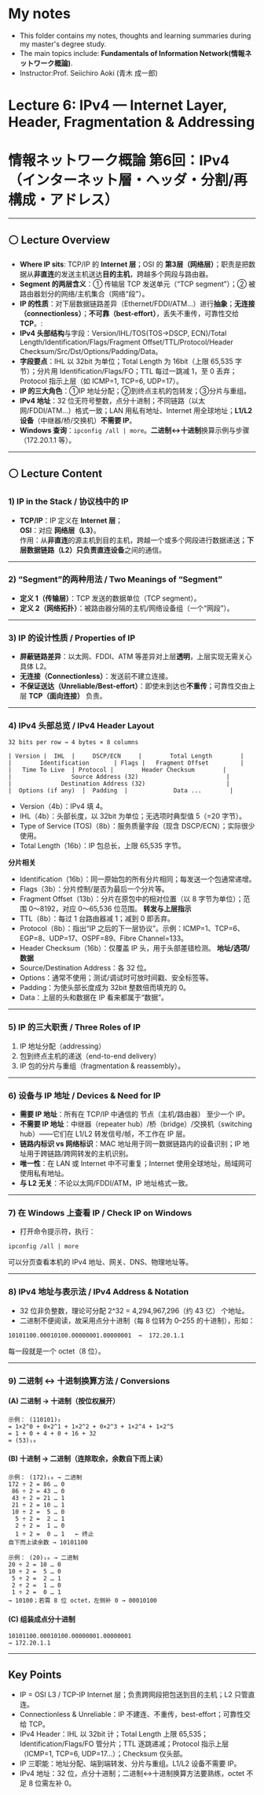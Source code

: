 #  My notes
- This folder contains my notes, thoughts and learning summaries during my master's degree study.
- The main topics include: **Fundamentals of Information Network(情報ネットワーク概論)**.
- Instructor:Prof. Seiichiro Aoki (青木 成一郎)

# Lecture 6: IPv4 — Internet Layer, Header, Fragmentation & Addressing  
# 情報ネットワーク概論 第6回：IPv4（インターネット層・ヘッダ・分割/再構成・アドレス）

---

## ⚪ Lecture Overview 
- **Where IP sits**: TCP/IP 的 **Internet 层**；OSI 的 **第3层（网络层）**；职责是把数据从**非直连**的发送主机送达**目的主机**，跨越多个网段与路由器。
- **Segment 的两层含义**：① 传输层 TCP 发送单元（“TCP segment”）；② 被路由器划分的网络/主机集合（网络“段”）。
- **IP 的性质**：对下层数据链路差异（Ethernet/FDDI/ATM…）进行**抽象**；**无连接（connectionless）**；**不可靠（best-effort）**，丢失不重传，可靠性交给 **TCP**。:  
- **IPv4 头部结构**与字段：Version/IHL/TOS(TOS→DSCP, ECN)/Total Length/Identification/Flags/Fragment Offset/TTL/Protocol/Header Checksum/Src/Dst/Options/Padding/Data。
- **字段要点**：IHL 以 32bit 为单位；Total Length 为 16bit（上限 65,535 字节）；分片用 Identification/Flags/FO；TTL 每过一跳减 1，至 0 丢弃；Protocol 指示上层（如 ICMP=1, TCP=6, UDP=17）。
- **IP 的三大角色**：①IP 地址分配；②到终点主机的包转发；③分片与重组。
- **IPv4 地址**：32 位无符号整数，点分十进制；不同链路（以太网/FDDI/ATM…）格式一致；LAN 用私有地址、Internet 用全球地址；**L1/L2 设备**（中继器/桥/交换机）**不需要 IP**。
- **Windows 查询**：`ipconfig /all | more`。**二进制↔十进制**换算示例与步骤（172.20.1.1 等）。
---

## ⚪ Lecture Content 

### 1) IP in the Stack / 协议栈中的 IP
- **TCP/IP**：IP 定义在 **Internet 层**；  
  **OSI**：对应 **网络层（L3）**。  
  作用：从**非直连**的源主机到目的主机，跨越一个或多个网段进行数据递送；**下层数据链路（L2）**只负责**直连设备**之间的通信。

---

### 2) “Segment”的两种用法 / Two Meanings of “Segment”
- **定义 1（传输层）**：TCP 发送的数据单位（TCP segment）。  
- **定义 2（网络拓扑）**：被路由器分隔的主机/网络设备组（一个“网段”）。

---

### 3) IP 的设计性质 / Properties of IP
- **屏蔽链路差异**：以太网、FDDI、ATM 等差异对上层**透明**，上层实现无需关心具体 L2。  
- **无连接（Connectionless）**：发送前不建立连接。  
- **不保证送达（Unreliable/Best-effort）**：即使未到达也**不重传**；可靠性交由上层 **TCP（面向连接）** 负责。

---

### 4) IPv4 头部总览 / IPv4 Header Layout
```
32 bits per row → 4 bytes × 8 columns

| Version |  IHL  |     DSCP/ECN     |        Total Length        |
|        Identification       | Flags |   Fragment Offset         |
|   Time To Live  | Protocol |        Header Checksum        |
|                 Source Address (32)                         |
|              Destination Address (32)                       |
|  Options (if any)  |  Padding  |             Data ...        |
```
- Version（4b）：IPv4 填 4。
- IHL（4b）：头部长度，以 32bit 为单位；无选项时典型值 5（=20 字节）。
- Type of Service (TOS)（8b）：服务质量字段（现含 DSCP/ECN）；实际很少使用。
- Total Length（16b）：IP 包总长，上限 65,535 字节。

**分片相关**
- Identification（16b）：同一原始包的所有分片相同；每发送一个包通常递增。
- Flags（3b）：分片控制/是否为最后一个分片等。
- Fragment Offset（13b）：分片在原包中的相对位置（以 8 字节为单位）；范围 0～8192，对应 0～65,536 位范围。
**转发与上层指示**
- TTL（8b）：每过 1 台路由器减 1；减到 0 即丢弃。
- Protocol（8b）：指出“IP 之后的下一层协议”。示例：ICMP=1、TCP=6、EGP=8、UDP=17、OSPF=89、Fibre Channel=133。
- Header Checksum（16b）：仅覆盖 IP 头，用于头部差错检测。
**地址/选项/数据**
- Source/Destination Address：各 32 位。
- Options：通常不使用；测试/调试时可放时间戳、安全标签等。
- Padding：为使头部长度成为 32bit 整数倍而填充的 0。
- Data：上层的头和数据在 IP 看来都属于“数据”。

---
### 5) IP 的三大职责 / Three Roles of IP
1. IP 地址分配（addressing）
2. 包到终点主机的递送（end-to-end delivery）
3. IP 包的分片与重组（fragmentation & reassembly）。

---
### 6) 设备与 IP 地址 / Devices & Need for IP
- **需要 IP 地址**：所有在 TCP/IP 中通信的 节点（主机/路由器） 至少一个 IP。
- **不需要 IP 地址**：中继器（repeater hub）/桥（bridge）/交换机（switching hub）——它们在 L1/L2 转发信号/帧，不工作在 IP 层。
- **链路内标识 vs 网络标识**：MAC 地址用于同一数据链路内的设备识别；IP 地址用于跨链路/跨网转发的主机识别。
- **唯一性**：在 LAN 或 Internet 中不可重复；Internet 使用全球地址，局域网可使用私有地址。
- **与 L2 无关**：不论以太网/FDDI/ATM，IP 地址格式一致。
 
---
### 7) 在 Windows 上查看 IP / Check IP on Windows
- 打开命令提示符，执行：
```
ipconfig /all | more

```
可以分页查看本机的 IPv4 地址、网关、DNS、物理地址等。
 
---
### 8) IPv4 地址与表示法 / IPv4 Address & Notation
- 32 位非负整数，理论可分配 2^32 = 4,294,967,296（约 43 亿） 个地址。
- 二进制不便阅读，故采用点分十进制（每 8 位转为 0–255 的十进制），形如：
```
10101100.00010100.00000001.00000001  →  172.20.1.1
```
每一段就是一个 octet（8 位）。
 
---
### 9) 二进制 ↔ 十进制换算方法 / Conversions
#### (A) 二进制 → 十进制（按位权展开）
```
示例： (110101)₂
= 1×2^0 + 0×2^1 + 1×2^2 + 0×2^3 + 1×2^4 + 1×2^5
= 1 + 0 + 4 + 0 + 16 + 32
= (53)₁₀
```
#### (B) 十进制 → 二进制（连除取余，余数自下而上读）
```
示例： (172)₁₀ → 二进制
172 ÷ 2 = 86 … 0
 86 ÷ 2 = 43 … 0
 43 ÷ 2 = 21 … 1
 21 ÷ 2 = 10 … 1
 10 ÷ 2 =  5 … 0
  5 ÷ 2 =  2 … 1
  2 ÷ 2 =  1 … 0
  1 ÷ 2 =  0 … 1   ← 终止
自下而上读余数 → 10101100

示例： (20)₁₀ → 二进制
20 ÷ 2 = 10 … 0
10 ÷ 2 =  5 … 0
 5 ÷ 2 =  2 … 1
 2 ÷ 2 =  1 … 0
 1 ÷ 2 =  0 … 1
→ 10100；若需 8 位 octet，左侧补 0 → 00010100
```
#### (C) 组装成点分十进制
```
10101100.00010100.00000001.00000001
→ 172.20.1.1
```

---
## Key Points
- IP = OSI L3 / TCP-IP Internet 层；负责跨网段把包送到目的主机；L2 只管直连。
- Connectionless & Unreliable：IP 不建连、不重传，best-effort；可靠性交给 TCP。
- IPv4 Header：IHL 以 32bit 计；Total Length 上限 65,535；Identification/Flags/FO 管分片；TTL 逐跳递减；Protocol 指示上层（ICMP=1, TCP=6, UDP=17…）；Checksum 仅头部。
- IP 三职能：地址分配、端到端转发、分片与重组。L1/L2 设备不需要 IP。
- IPv4 地址：32 位，点分十进制；二进制↔十进制换算方法要熟练，octet 不足 8 位需左补 0。
